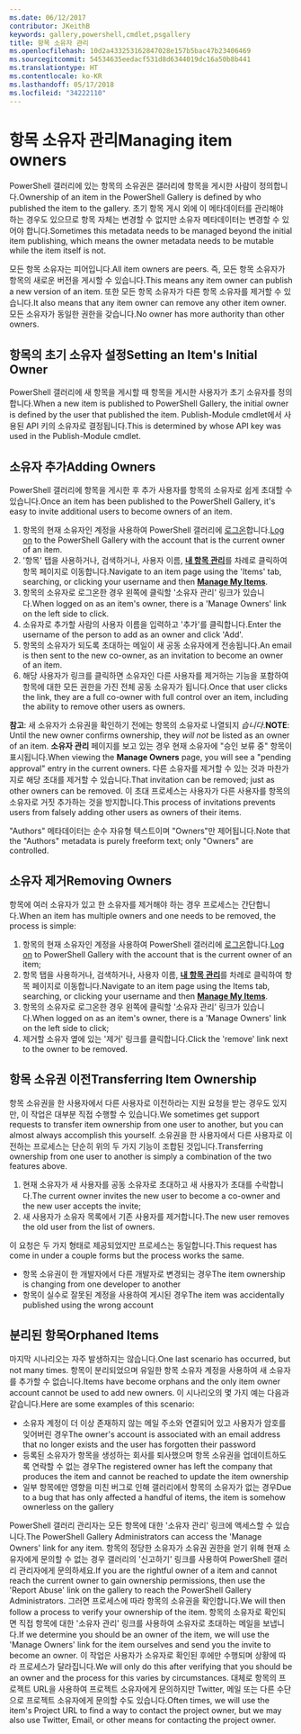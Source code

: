 ```yaml
---
ms.date: 06/12/2017
contributor: JKeithB
keywords: gallery,powershell,cmdlet,psgallery
title: 항목 소유자 관리
ms.openlocfilehash: 10d2a433253162847028e157b5bac47b23406469
ms.sourcegitcommit: 54534635eedacf531d8d6344019dc16a50b8b441
ms.translationtype: HT
ms.contentlocale: ko-KR
ms.lasthandoff: 05/17/2018
ms.locfileid: "34222110"
---
```

# <a name="managing-item-owners"></a><span data-ttu-id="360e4-103">항목 소유자 관리</span><span class="sxs-lookup"><span data-stu-id="360e4-103">Managing item owners</span></span>

<span data-ttu-id="360e4-104">PowerShell 갤러리에 있는 항목의 소유권은 갤러리에 항목을 게시한 사람이 정의합니다.</span><span class="sxs-lookup"><span data-stu-id="360e4-104">Ownership of an item in the PowerShell Gallery is defined by who published the item to the gallery.</span></span>
<span data-ttu-id="360e4-105">초기 항목 게시 외에 이 메타데이터를 관리해야 하는 경우도 있으므로 항목 자체는 변경할 수 없지만 소유자 메타데이터는 변경할 수 있어야 합니다.</span><span class="sxs-lookup"><span data-stu-id="360e4-105">Sometimes this metadata needs to be managed beyond the initial item publishing, which means the owner metadata needs to be mutable while the item itself is not.</span></span>

<span data-ttu-id="360e4-106">모든 항목 소유자는 피어입니다.</span><span class="sxs-lookup"><span data-stu-id="360e4-106">All item owners are peers.</span></span>
<span data-ttu-id="360e4-107">즉, 모든 항목 소유자가 항목의 새로운 버전을 게시할 수 있습니다.</span><span class="sxs-lookup"><span data-stu-id="360e4-107">This means any item owner can publish a new version of an item.</span></span> <span data-ttu-id="360e4-108">또한 모든 항목 소유자가 다른 항목 소유자를 제거할 수 있습니다.</span><span class="sxs-lookup"><span data-stu-id="360e4-108">It also means that any item owner can remove any other item owner.</span></span>
<span data-ttu-id="360e4-109">모든 소유자가 동일한 권한을 갖습니다.</span><span class="sxs-lookup"><span data-stu-id="360e4-109">No owner has more authority than other owners.</span></span>

## <a name="setting-an-items-initial-owner"></a><span data-ttu-id="360e4-110">항목의 초기 소유자 설정</span><span class="sxs-lookup"><span data-stu-id="360e4-110">Setting an Item's Initial Owner</span></span>

<span data-ttu-id="360e4-111">PowerShell 갤러리에 새 항목을 게시할 때 항목을 게시한 사용자가 초기 소유자를 정의합니다.</span><span class="sxs-lookup"><span data-stu-id="360e4-111">When a new item is published to PowerShell Gallery, the initial owner is defined by the user that published the item.</span></span> <span data-ttu-id="360e4-112">Publish-Module cmdlet에서 사용된 API 키의 소유자로 결정됩니다.</span><span class="sxs-lookup"><span data-stu-id="360e4-112">This is determined by whose API key was used in the Publish-Module cmdlet.</span></span>

## <a name="adding-owners"></a><span data-ttu-id="360e4-113">소유자 추가</span><span class="sxs-lookup"><span data-stu-id="360e4-113">Adding Owners</span></span>

<span data-ttu-id="360e4-114">PowerShell 갤러리에 항목을 게시한 후 추가 사용자를 항목의 소유자로 쉽게 초대할 수 있습니다.</span><span class="sxs-lookup"><span data-stu-id="360e4-114">Once an item has been published to the PowerShell Gallery, it's easy to invite additional users to become owners of an item.</span></span>

1. <span data-ttu-id="360e4-115">항목의 현재 소유자인 계정을 사용하여 PowerShell 갤러리에 [로그온](https://powershellgallery.com/users/account/LogOn)합니다.</span><span class="sxs-lookup"><span data-stu-id="360e4-115">[Log on](https://powershellgallery.com/users/account/LogOn) to the PowerShell Gallery with the account that is the current owner of an item.</span></span>
2. <span data-ttu-id="360e4-116">'항목' 탭을 사용하거나, 검색하거나, 사용자 이름, [**내 항목 관리**](https://www.powershellgallery.com/account/Packages)를 차례로 클릭하여 항목 페이지로 이동합니다.</span><span class="sxs-lookup"><span data-stu-id="360e4-116">Navigate to an item page using the 'Items' tab, searching, or clicking your username and then [**Manage My Items**](https://www.powershellgallery.com/account/Packages).</span></span>
3. <span data-ttu-id="360e4-117">항목의 소유자로 로그온한 경우 왼쪽에 클릭할 '소유자 관리' 링크가 있습니다.</span><span class="sxs-lookup"><span data-stu-id="360e4-117">When logged on as an item's owner, there is a 'Manage Owners' link on the left side to click.</span></span>
4. <span data-ttu-id="360e4-118">소유자로 추가할 사람의 사용자 이름을 입력하고 '추가'를 클릭합니다.</span><span class="sxs-lookup"><span data-stu-id="360e4-118">Enter the username of the person to add as an owner and click 'Add'.</span></span>
5. <span data-ttu-id="360e4-119">항목의 소유자가 되도록 초대하는 메일이 새 공동 소유자에게 전송됩니다.</span><span class="sxs-lookup"><span data-stu-id="360e4-119">An email is then sent to the new co-owner, as an invitation to become an owner of an item.</span></span>
6. <span data-ttu-id="360e4-120">해당 사용자가 링크를 클릭하면 소유자인 다른 사용자를 제거하는 기능을 포함하여 항목에 대한 모든 권한을 가진 전체 공동 소유자가 됩니다.</span><span class="sxs-lookup"><span data-stu-id="360e4-120">Once that user clicks the link, they are a full co-owner with full control over an item, including the ability to remove other users as owners.</span></span>

<span data-ttu-id="360e4-121">**참고**: 새 소유자가 소유권을 확인하기 전에는 항목의 소유자로 나열되지 *습니다*.</span><span class="sxs-lookup"><span data-stu-id="360e4-121">**NOTE**: Until the new owner confirms ownership, they *will not* be listed as an owner of an item.</span></span>
<span data-ttu-id="360e4-122">**소유자 관리** 페이지를 보고 있는 경우 현재 소유자에 "승인 보류 중" 항목이 표시됩니다.</span><span class="sxs-lookup"><span data-stu-id="360e4-122">When viewing the **Manage Owners** page, you will see a "pending approval" entry in the current owners.</span></span>
<span data-ttu-id="360e4-123">다른 소유자를 제거할 수 있는 것과 마찬가지로 해당 초대를 제거할 수 있습니다.</span><span class="sxs-lookup"><span data-stu-id="360e4-123">That invitation can be removed; just as other owners can be removed.</span></span>
<span data-ttu-id="360e4-124">이 초대 프로세스는 사용자가 다른 사용자를 항목의 소유자로 거짓 추가하는 것을 방지합니다.</span><span class="sxs-lookup"><span data-stu-id="360e4-124">This process of invitations prevents users from falsely adding other users as owners of their items.</span></span>

<span data-ttu-id="360e4-125">"Authors" 메타데이터는 순수 자유형 텍스트이며 "Owners"만 제어됩니다.</span><span class="sxs-lookup"><span data-stu-id="360e4-125">Note that the "Authors" metadata is purely freeform text; only "Owners" are controlled.</span></span>


## <a name="removing-owners"></a><span data-ttu-id="360e4-126">소유자 제거</span><span class="sxs-lookup"><span data-stu-id="360e4-126">Removing Owners</span></span>

<span data-ttu-id="360e4-127">항목에 여러 소유자가 있고 한 소유자를 제거해야 하는 경우 프로세스는 간단합니다.</span><span class="sxs-lookup"><span data-stu-id="360e4-127">When an item has multiple owners and one needs to be removed, the process is simple:</span></span>

1. <span data-ttu-id="360e4-128">항목의 현재 소유자인 계정을 사용하여 PowerShell 갤러리에 [로그온](https://powershellgallery.com/users/account/LogOn)합니다.</span><span class="sxs-lookup"><span data-stu-id="360e4-128">[Log on](https://powershellgallery.com/users/account/LogOn) to PowerShell Gallery with the account that is the current owner of an item;</span></span>
2. <span data-ttu-id="360e4-129">항목 탭을 사용하거나, 검색하거나, 사용자 이름, [**내 항목 관리**](https://www.powershellgallery.com/account/Packages)를 차례로 클릭하여 항목 페이지로 이동합니다.</span><span class="sxs-lookup"><span data-stu-id="360e4-129">Navigate to an item page using the Items tab, searching, or clicking your username and then [**Manage My Items**](https://www.powershellgallery.com/account/Packages).</span></span>
3. <span data-ttu-id="360e4-130">항목의 소유자로 로그온한 경우 왼쪽에 클릭할 '소유자 관리' 링크가 있습니다.</span><span class="sxs-lookup"><span data-stu-id="360e4-130">When logged on as an item's owner, there is a 'Manage Owners' link on the left side to click;</span></span>
4. <span data-ttu-id="360e4-131">제거할 소유자 옆에 있는 '제거' 링크를 클릭합니다.</span><span class="sxs-lookup"><span data-stu-id="360e4-131">Click the 'remove' link next to the owner to be removed.</span></span>



## <a name="transferring-item-ownership"></a><span data-ttu-id="360e4-132">항목 소유권 이전</span><span class="sxs-lookup"><span data-stu-id="360e4-132">Transferring Item Ownership</span></span>

<span data-ttu-id="360e4-133">항목 소유권을 한 사용자에서 다른 사용자로 이전하라는 지원 요청을 받는 경우도 있지만, 이 작업은 대부분 직접 수행할 수 있습니다.</span><span class="sxs-lookup"><span data-stu-id="360e4-133">We sometimes get support requests to transfer item ownership from one user to another, but you can almost always accomplish this yourself.</span></span>
<span data-ttu-id="360e4-134">소유권을 한 사용자에서 다른 사용자로 이전하는 프로세스는 단순히 위의 두 가지 기능이 조합된 것입니다.</span><span class="sxs-lookup"><span data-stu-id="360e4-134">Transferring ownership from one user to another is simply a combination of the two features above.</span></span>

1. <span data-ttu-id="360e4-135">현재 소유자가 새 사용자를 공동 소유자로 초대하고 새 사용자가 초대를 수락합니다.</span><span class="sxs-lookup"><span data-stu-id="360e4-135">The current owner invites the new user to become a co-owner and the new user accepts the invite;</span></span>
2. <span data-ttu-id="360e4-136">새 사용자가 소유자 목록에서 기존 사용자를 제거합니다.</span><span class="sxs-lookup"><span data-stu-id="360e4-136">The new user removes the old user from the list of owners.</span></span>

<span data-ttu-id="360e4-137">이 요청은 두 가지 형태로 제공되었지만 프로세스는 동일합니다.</span><span class="sxs-lookup"><span data-stu-id="360e4-137">This request has come in under a couple forms but the process works the same.</span></span>

- <span data-ttu-id="360e4-138">항목 소유권이 한 개발자에서 다른 개발자로 변경되는 경우</span><span class="sxs-lookup"><span data-stu-id="360e4-138">The item ownership is changing from one developer to another</span></span>
- <span data-ttu-id="360e4-139">항목이 실수로 잘못된 계정을 사용하여 게시된 경우</span><span class="sxs-lookup"><span data-stu-id="360e4-139">The item was accidentally published using the wrong account</span></span>


## <a name="orphaned-items"></a><span data-ttu-id="360e4-140">분리된 항목</span><span class="sxs-lookup"><span data-stu-id="360e4-140">Orphaned Items</span></span>

<span data-ttu-id="360e4-141">마지막 시나리오는 자주 발생하지는 않습니다.</span><span class="sxs-lookup"><span data-stu-id="360e4-141">One last scenario has occurred, but not many times.</span></span>
<span data-ttu-id="360e4-142">항목이 분리되었으며 유일한 항목 소유자 계정을 사용하여 새 소유자를 추가할 수 없습니다.</span><span class="sxs-lookup"><span data-stu-id="360e4-142">Items have become orphans and the only item owner account cannot be used to add new owners.</span></span>
<span data-ttu-id="360e4-143">이 시나리오의 몇 가지 예는 다음과 같습니다.</span><span class="sxs-lookup"><span data-stu-id="360e4-143">Here are some examples of this scenario:</span></span>

- <span data-ttu-id="360e4-144">소유자 계정이 더 이상 존재하지 않는 메일 주소와 연결되어 있고 사용자가 암호를 잊어버린 경우</span><span class="sxs-lookup"><span data-stu-id="360e4-144">The owner's account is associated with an email address that no longer exists and the user has forgotten their password</span></span>
- <span data-ttu-id="360e4-145">등록된 소유자가 항목을 생성하는 회사를 퇴사했으며 항목 소유권을 업데이트하도록 연락할 수 없는 경우</span><span class="sxs-lookup"><span data-stu-id="360e4-145">The registered owner has left the company that produces the item and cannot be reached to update the item ownership</span></span>
- <span data-ttu-id="360e4-146">일부 항목에만 영향을 미친 버그로 인해 갤러리에서 항목의 소유자가 없는 경우</span><span class="sxs-lookup"><span data-stu-id="360e4-146">Due to a bug that has only affected a handful of items, the item is somehow ownerless on the gallery</span></span>

<span data-ttu-id="360e4-147">PowerShell 갤러리 관리자는 모든 항목에 대한 '소유자 관리' 링크에 액세스할 수 있습니다.</span><span class="sxs-lookup"><span data-stu-id="360e4-147">The PowerShell Gallery Administrators can access the 'Manage Owners' link for any item.</span></span>
<span data-ttu-id="360e4-148">항목의 정당한 소유자가 소유권 권한을 얻기 위해 현재 소유자에게 문의할 수 없는 경우 갤러리의 '신고하기' 링크를 사용하여 PowerShell 갤러리 관리자에게 문의하세요.</span><span class="sxs-lookup"><span data-stu-id="360e4-148">If you are the rightful owner of a item and cannot reach the current owner to gain ownership permissions, then use the 'Report Abuse' link on the gallery to reach the PowerShell Gallery Administrators.</span></span>
<span data-ttu-id="360e4-149">그러면 프로세스에 따라 항목의 소유권을 확인합니다.</span><span class="sxs-lookup"><span data-stu-id="360e4-149">We will then follow a process to verify your ownership of the item.</span></span>
<span data-ttu-id="360e4-150">항목의 소유자로 확인되면 직접 항목에 대한 '소유자 관리' 링크를 사용하여 소유자로 초대하는 메일을 보냅니다.</span><span class="sxs-lookup"><span data-stu-id="360e4-150">If we determine you should be an owner of the item, we will use the 'Manage Owners' link for the item ourselves and send you the invite to become an owner.</span></span>
<span data-ttu-id="360e4-151">이 작업은 사용자가 소유자로 확인된 후에만 수행되며 상황에 따라 프로세스가 달라집니다.</span><span class="sxs-lookup"><span data-stu-id="360e4-151">We will only do this after verifying that you should be an owner and the process for this varies by circumstances.</span></span>
<span data-ttu-id="360e4-152">대체로 항목의 프로젝트 URL을 사용하여 프로젝트 소유자에게 문의하지만 Twitter, 메일 또는 다른 수단으로 프로젝트 소유자에게 문의할 수도 있습니다.</span><span class="sxs-lookup"><span data-stu-id="360e4-152">Often times, we will use the item's Project URL to find a way to contact the project owner, but we may also use Twitter, Email, or other means for contacting the project owner.</span></span>